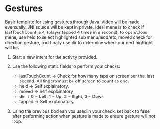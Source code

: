 # Gestures
Basic template for using gestures through Java. Video will be made eventually. JNI source will be kept in private. Ideal menu is to check if lastTouchCount is 4, (player tapped 4 times in a second), to open/close menu, use held to select highlighted sub menu/mod/etc, moved check for direction gesture, and finally use dir to determine where our next highlight will be.

1. Start a new intent for the activity provided.
2. Use the following static fields to perform your checks:
   * lastTouchCount -> Check for how many taps on screen per that last second. All fingers must be off screen to count as one.
   * held -> Self explainatory.
   * moved -> Self explainatory.
   * dir -> 0 = Left, 1 = Up, 2 = Right, 3 = Down
   * tapped -> Self explainatory.
  
3. Using the previous boolean you used in your check, set back to false after performing action when gesture is made to ensure gesture will not loop. 
